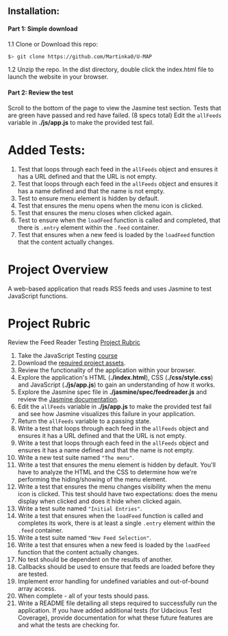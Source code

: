 

## Installation:

#### Part 1: Simple download
1.1 Clone or Download this repo:
```bash
$> git clone https://github.com/Martinka0/U-MAP
```
1.2 Unzip the repo. In the dist directory, double click the index.html file to launch the website in your browser.

#### Part 2: Review the test 

Scroll to the bottom of the page to view the Jasmine test section. 
Tests that are green have passed and red have failed. (8 specs total)
Edit the `allFeeds` variable in **./js/app.js** to make the provided test fail.

# Added Tests:

1. Test that loops through each feed in the `allFeeds` object and
   ensures it has a URL defined and that the URL is not empty.
2. Test that loops through each feed in the `allFeeds` object and
   ensures it has a name defined and that the name is not empty.
3. Test to ensure menu element is hidden by default.
4. Test that ensures the menu opens when the menu icon is clicked.
5. Test that ensures the menu closes when clicked again.
6. Test to ensure when the `loadFeed` function is called and completed, that there
   is `.entry` element within the `.feed` container.
7. Test that ensures when a new feed is loaded
   by the `loadFeed` function that the content actually changes.

# Project Overview

 A web-based application that reads RSS feeds and uses Jasmine to test JavaScript functions.


# Project Rubric

Review the Feed Reader Testing [Project Rubric](https://review.udacity.com/#!/projects/3442558598/rubric)

1. Take the JavaScript Testing [course](https://www.udacity.com/course/ud549)
2. Download the [required project assets](http://github.com/udacity/frontend-nanodegree-feedreader).
3. Review the functionality of the application within your browser.
4. Explore the application's HTML (**./index.html**), CSS (**./css/style.css**) and JavaScript (**./js/app.js**) to gain an understanding of how it works.
5. Explore the Jasmine spec file in **./jasmine/spec/feedreader.js** and review the [Jasmine documentation](http://jasmine.github.io).
6. Edit the `allFeeds` variable in **./js/app.js** to make the provided test fail and see how Jasmine visualizes this failure in your application.
7. Return the `allFeeds` variable to a passing state.
8. Write a test that loops through each feed in the `allFeeds` object and ensures it has a URL defined and that the URL is not empty.
9. Write a test that loops through each feed in the `allFeeds` object and ensures it has a name defined and that the name is not empty.
10. Write a new test suite named `"The menu"`.
11. Write a test that ensures the menu element is hidden by default. You'll have to analyze the HTML and the CSS to determine how we're performing the hiding/showing of the menu element.
12. Write a test that ensures the menu changes visibility when the menu icon is clicked. This test should have two expectations: does the menu display when clicked and does it hide when clicked again.
13. Write a test suite named `"Initial Entries"`.
14. Write a test that ensures when the `loadFeed` function is called and completes its work, there is at least a single `.entry` element within the `.feed` container.
15. Write a test suite named `"New Feed Selection"`.
16. Write a test that ensures when a new feed is loaded by the `loadFeed` function that the content actually changes.
17. No test should be dependent on the results of another.
18. Callbacks should be used to ensure that feeds are loaded before they are tested.
19. Implement error handling for undefined variables and out-of-bound array access.
20. When complete - all of your tests should pass. 
21. Write a README file detailing all steps required to successfully run the application. If you have added additional tests (for Udacious Test Coverage),  provide documentation for what these future features are and what the tests are checking for.
